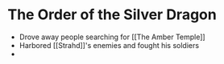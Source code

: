 # The Order of the Silver Dragon
* Drove away people searching for [[The Amber Temple]] 
* Harbored [[Strahd]]'s enemies and fought his soldiers
* 
